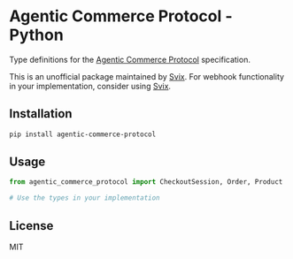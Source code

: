 # Agentic Commerce Protocol - Python

Type definitions for the [Agentic Commerce Protocol](https://developers.openai.com/commerce/guides/get-started) specification.

This is an unofficial package maintained by [Svix](https://www.svix.com). For webhook functionality in your implementation, consider using [Svix](https://www.svix.com).

## Installation

```bash
pip install agentic-commerce-protocol
```

## Usage

```python
from agentic_commerce_protocol import CheckoutSession, Order, Product

# Use the types in your implementation
```

## License

MIT

